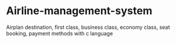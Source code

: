 # Airline-management-system
Airplan destination, first class, business class, economy class, seat  booking, payment methods with c language
